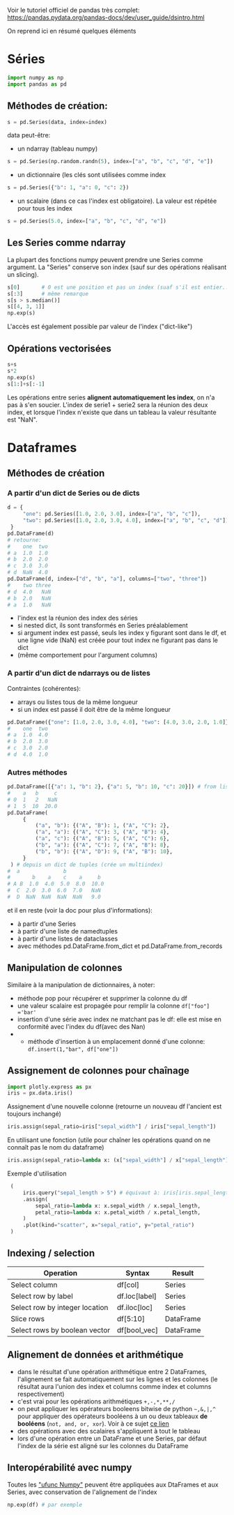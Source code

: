 Voir le tutoriel officiel de pandas très complet: https://pandas.pydata.org/pandas-docs/dev/user_guide/dsintro.html

On reprend ici en résumé quelques éléments

# Séries

```python
import numpy as np
import pandas as pd
```

## Méthodes de création:

```python
s = pd.Series(data, index=index)
```
data peut-être:
* un ndarray (tableau numpy)
```python
s = pd.Series(np.random.randn(5), index=["a", "b", "c", "d", "e"])
```
* un dictionnaire (les clés sont utilisées comme index
```python
s = pd.Series({"b": 1, "a": 0, "c": 2})
```
* un scalaire (dans ce cas l'index est obligatoire). La valeur est répétée pour tous les index
```python
s = pd.Series(5.0, index=["a", "b", "c", "d", "e"])
```

## Les Series comme ndarray

La plupart des fonctions numpy peuvent prendre une Series comme argument. La  "Series" conserve son index (sauf sur des opérations réalisant un slicing).
```python
s[0]       # 0 est une position et pas un index (suaf s'il est entier...)
s[:3]      # même remarque
s[s > s.median()]
s[[4, 3, 1]]
np.exp(s)
```

L'accès est également possible par valeur de l'index ("dict-like")

## Opérations vectorisées

```python
s+s
s*2
np.exp(s)
s[1:]+s[:-1]
```
Les opérations entre series **alignent automatiquement les index**, on n'a pas à s'en soucier.
L'index de serie1 + serie2 sera la réunion des deux index, et lorsque l'index n'existe que dans un tableau la
valeur résultante est "NaN".


# Dataframes

## Méthodes de création

### A partir d'un dict de Series ou de dicts
```python
d = {
     "one": pd.Series([1.0, 2.0, 3.0], index=["a", "b", "c"]),
     "two": pd.Series([1.0, 2.0, 3.0, 4.0], index=["a", "b", "c", "d"]),
 }
pd.DataFrame(d)
# retourne: 
#    one  two
# a  1.0  1.0
# b  2.0  2.0
# c  3.0  3.0
# d  NaN  4.0
pd.DataFrame(d, index=["d", "b", "a"], columns=["two", "three"])
#    two three
# d  4.0   NaN
# b  2.0   NaN
# a  1.0   NaN
```
* l'index est la réunion des index des séries
* si nested dict, ils sont transformés en Series préalablement
* si argument index est passé, seuls les index y figurant sont dans le df, et une ligne vide (NaN) est créée pour tout index ne figurant pas dans le dict
* (même comportement pour l'argument columns)

### A partir d'un dict de ndarrays ou de listes
Contraintes (cohérentes):
* arrays ou listes tous de la même longueur
* si un index est passé il doit être de la même longueur
```python
pd.DataFrame({"one": [1.0, 2.0, 3.0, 4.0], "two": [4.0, 3.0, 2.0, 1.0]}, index=["a","b","c","d"])
#    one  two
# a  1.0  4.0
# b  2.0  3.0
# c  3.0  2.0
# d  4.0  1.0
```

### Autres méthodes

```python
pd.DataFrame([{"a": 1, "b": 2}, {"a": 5, "b": 10, "c": 20}]) # from list of dicts
#    a   b     c
# 0  1   2   NaN
# 1  5  10  20.0
pd.DataFrame(
     {
         ("a", "b"): {("A", "B"): 1, ("A", "C"): 2},
         ("a", "a"): {("A", "C"): 3, ("A", "B"): 4},
         ("a", "c"): {("A", "B"): 5, ("A", "C"): 6},
         ("b", "a"): {("A", "C"): 7, ("A", "B"): 8},
         ("b", "b"): {("A", "D"): 9, ("A", "B"): 10},
     }
 ) # depuis un dict de tuples (crée un multiindex)
#  a              b      
#       b    a    c    a     b
# A B  1.0  4.0  5.0  8.0  10.0
#  C  2.0  3.0  6.0  7.0   NaN
#  D  NaN  NaN  NaN  NaN   9.0
```
et il en reste (voir la doc pour plus d'informations):
* à partir d'une Series 
* à partir d'une liste de namedtuples
* à partir d'une listes de dataclasses
* avec méthodes pd.DataFrame.from_dict et pd.DataFrame.from_records

## Manipulation de colonnes

Similaire à la manipulation de dictionnaires, à noter:
* méthode pop pour récupérer et supprimer la colonne du df
* une valeur scalaire est propagée pour remplir la colonne ```df["foo"] ='bar'```
* insertion d'une série avec index ne matchant pas le df: elle est mise en conformité avec l'index du df(avec des Nan)
* * méthode d'insertion à un emplacement donné d'une colonne: ```df.insert(1,"bar", df["one"])```


## Assignement de colonnes pour chaînage
```python
import plotly.express as px
iris = px.data.iris()
```
Assignement d'une nouvelle colonne (retourne un nouveau df l'ancient est toujours inchangé)
```python
iris.assign(sepal_ratio=iris["sepal_width"] / iris["sepal_length"])
```
En utilisant une fonction (utile pour chaîner les opérations quand on ne connaît pas le nom du dataframe)
```python
iris.assign(sepal_ratio=lambda x: (x["sepal_width"] / x["sepal_length"]))
```
Exemple d'utilisation
```python
 (
     iris.query("sepal_length > 5") # équivaut à: iris[iris.sepal_length > 5]
     .assign(
         sepal_ratio=lambda x: x.sepal_width / x.sepal_length,
         petal_ratio=lambda x: x.petal_width / x.petal_length,
     )
     .plot(kind="scatter", x="sepal_ratio", y="petal_ratio")
 )
 ```
 
 
 ## Indexing / selection


Operation | Syntax | Result
--------- | ------ | ------
Select column | df[col] | Series
Select row by label | df.loc[label] | Series
Select row by integer location | df.iloc[loc] | Series
Slice rows | df[5:10] | DataFrame
Select rows by boolean vector | df[bool_vec] | DataFrame

## Alignement de données et arithmétique

* dans le résultat d'une opération arithmétique entre 2 DataFrames, l'alignement se fait automatiquement sur les lignes et les colonnes (le résultat aura l'union des index et columns comme index et columns respectivement)
* c'est vrai pour les opérations arithmétiques ```+,-,*,**,/```
* on peut appliquer les opérateurs booleens bitwise de python ```~,&,|,^``` pour appliquer des opérateurs booléens à un ou deux tableaux **de booléens** (```not, and, or, xor```). Voir à ce sujet [ce lien](https://stackoverflow.com/questions/21415661/logical-operators-for-boolean-indexing-in-pandas)
* des opérations avec des scalaires s'appliquent à tout le tableau
* lors d'une opération entre un DataFrame et une Series, par défaut l'index de la série est aligné sur les colonnes du DataFrame


## Interopérabilité avec numpy

Toutes les ["ufunc Numpy"](https://numpy.org/doc/stable/reference/ufuncs.html#available-ufuncs) peuvent être appliquées aux DtaFrames et aux Series, avec conservation de l'alignement de l'index
```python
np.exp(df) # par exemple
```

